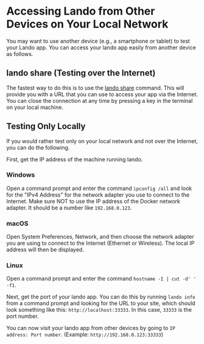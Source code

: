# Accessing Lando from Other Devices on Your Local Network

You may want to use another device (e.g., a smartphone or tablet) to test your Lando app.  You can access your lando app easily from another device as follows.

## lando share (Testing over the Internet)

The fastest way to do this is to use the [lando share](../cli/share.html) command.  This will provide you with a URL that you can use to access your app via the Internet.  You can close the connection at any time by pressing a key in the terminal on your local machine.

## Testing Only Locally

If you would rather test only on your local network and not over the Internet, you can do the following.

First, get the IP address of the machine running lando.

### Windows

Open a command prompt and enter the command `ipconfig /all` and look for the "IPv4 Address" for the network adapter you use to connect to the Internet.  Make sure NOT to use the IP address of the Docker network adapter.  It should be a number like `192.168.0.123`.

### macOS

Open System Preferences, Network, and then choose the network adapter you are using to connect to the Internet (Ethernet or Wireless).  The local IP address will then be displayed.

### Linux

Open a command prompt and enter the command `hostname -I | cut -d' ' -f1`.

Next, get the port of your lando app.  You can do this by running `lando info` from a command prompt and looking for the URL to your site, which should look something like this: `http://localhost:33333`.  In this case, `33333` is the port number.

You can now visit your lando app from other devices by going to `IP address: Port number`.  (Example: `http://192.168.0.123:33333`)
